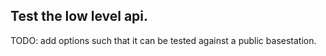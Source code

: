 ## Test the low level api.

TODO: add options such that it can be tested against a public basestation.
